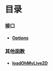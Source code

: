# 目录

### 接口

- #### [Options](interfaces/Options.md)

### 其他函数

- #### [loadOhMyLive2D](functions/loadOhMyLive2D.md)
